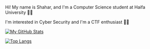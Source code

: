 
<!--
**shahar0809/shahar0809** is a ✨ _special_ ✨ repository because its `README.md` (this file) appears on your GitHub profile.

Here are some ideas to get you started:

- 🔭 I’m currently working on ...
- 🌱 I’m currently learning ...
- 👯 I’m looking to collaborate on ...
- 🤔 I’m looking for help with ...
- 💬 Ask me about ...
- 📫 How to reach me: ...
- 😄 Pronouns: ...
- ⚡ Fun fact: ...
-->

Hi! My name is Shahar, and I'm a Computer Science student at Haifa University 👩‍🎓

I'm interested in Cyber Security and I'm a CTF enthusiast 👩‍💻

[![My GitHub Stats](https://github-readme-stats.vercel.app/api/?username=shahar0809&count_private=true&theme=tokyonight&showicons=true)]()


[![Top Langs](https://github-readme-stats.vercel.app/api/top-langs/?username=shahar0809&layout=compact)](https://github.com/anuraghazra/github-readme-stats)
